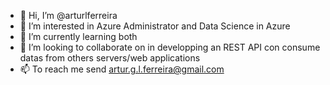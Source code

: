 - 👋 Hi, I’m @arturlferreira
- 👀 I’m interested in Azure Administrator and Data Science in Azure
- 🌱 I’m currently learning both
- 💞️ I’m looking to collaborate on in developping an REST API con consume datas from others servers/web applications
- 📫 To reach me send artur.g.l.ferreira@gmail.com  

<!---
arturlferreira/arturlferreira is a ✨ special ✨ repository because its `README.md` (this file) appears on your GitHub profile.
You can click the Preview link to take a look at your changes.
--->
